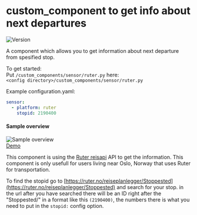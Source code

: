 # custom_component to get info about next departures
![Version](https://img.shields.io/badge/version-2.0.2-green.svg?style=for-the-badge)

A component which allows you to get information about next departure from spesified stop. 

To get started:   
Put `/custom_components/sensor/ruter.py` here:  
`<config directory>/custom_components/sensor/ruter.py`  


Example configuration.yaml:  
```yaml
sensor:
  - platform: ruter
    stopid: 2190400
```
 #### Sample overview
![Sample overview](overview.png)  
[Demo](https://ha-test-ruter.halfdecent.io)

This component is using the [Ruter reisapi](http://reisapi.ruter.no/Help) API to get the information.
This component is only usefull for users living near Oslo, Norway that uses Ruter for transportation.
  
To find the stopid go to [https://ruter.no/reiseplanlegger/Stoppested](https://ruter.no/reiseplanlegger/Stoppested) and search for your stop.
in the url after you have searched there will be an ID right after the "Stoppested/" in a format like this `(2190400)`, the numbers there is what you need to put in the `stopid:` config option.